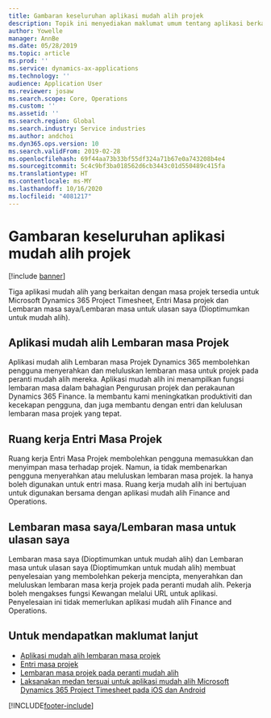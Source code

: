```yaml
---
title: Gambaran keseluruhan aplikasi mudah alih projek
description: Topik ini menyediakan maklumat umum tentang aplikasi berkaitan masa projek untuk Microsoft Dynamics 365 Project Timesheet, Entri Masa Projek dan Lembaran masa saya/Lembaran masa yang tersedia pada peranti mudah alih.
author: Yowelle
manager: AnnBe
ms.date: 05/28/2019
ms.topic: article
ms.prod: ''
ms.service: dynamics-ax-applications
ms.technology: ''
audience: Application User
ms.reviewer: josaw
ms.search.scope: Core, Operations
ms.custom: ''
ms.assetid: ''
ms.search.region: Global
ms.search.industry: Service industries
ms.author: andchoi
ms.dyn365.ops.version: 10
ms.search.validFrom: 2019-02-28
ms.openlocfilehash: 69f44aa73b33bf55df324a71b67e0a743208b4e4
ms.sourcegitcommit: 5c4c9bf3ba018562d6cb3443c01d550489c415fa
ms.translationtype: HT
ms.contentlocale: ms-MY
ms.lasthandoff: 10/16/2020
ms.locfileid: "4081217"
---
```

# <a name="project-mobile-applications-overview"></a>Gambaran keseluruhan aplikasi mudah alih projek

[!include [banner](../includes/banner.md)]

Tiga aplikasi mudah alih yang berkaitan dengan masa projek tersedia untuk Microsoft Dynamics 365 Project Timesheet, Entri Masa projek dan Lembaran masa saya/Lembaran masa untuk ulasan saya (Dioptimumkan untuk mudah alih).

## <a name="project-timesheet-mobile-app"></a>Aplikasi mudah alih Lembaran masa Projek

Aplikasi mudah alih Lembaran masa Projek Dynamics 365 membolehkan pengguna menyerahkan dan meluluskan lembaran masa untuk projek pada peranti mudah alih mereka. Aplikasi mudah alih ini menampilkan fungsi lembaran masa dalam bahagian Pengurusan projek dan perakaunan Dynamics 365 Finance. Ia membantu kami meningkatkan produktiviti dan kecekapan pengguna, dan juga membantu dengan entri dan kelulusan lembaran masa projek yang tepat.

## <a name="project-time-entry-workspace"></a>Ruang kerja Entri Masa Projek

Ruang kerja Entri Masa Projek membolehkan pengguna memasukkan dan menyimpan masa terhadap projek. Namun, ia tidak membenarkan pengguna menyerahkan atau meluluskan lembaran masa projek. Ia hanya boleh digunakan untuk entri masa. Ruang kerja mudah alih ini bertujuan untuk digunakan bersama dengan aplikasi mudah alih Finance and Operations.

## <a name="my-timesheetstimesheets-for-my-review"></a>Lembaran masa saya/Lembaran masa untuk ulasan saya

Lembaran masa saya (Dioptimumkan untuk mudah alih) dan Lembaran masa untuk ulasan saya (Dioptimumkan untuk mudah alih) membuat penyelesaian yang membolehkan pekerja mencipta, menyerahkan dan meluluskan lembaran masa kerja projek pada peranti mudah alih. Pekerja boleh mengakses fungsi Kewangan melalui URL untuk aplikasi. Penyelesaian ini tidak memerlukan aplikasi mudah alih Finance and Operations.

## <a name="for-more-information"></a>Untuk mendapatkan maklumat lanjut

- [Aplikasi mudah alih lembaran masa projek](project-timesheet.md)
- [Entri masa projek]( project-time-entry-mobile-workspace.md)
- [Lembaran masa projek pada peranti mudah alih](Mobile-timesheets.md)
- [Laksanakan medan tersuai untuk aplikasi mudah alih Microsoft Dynamics 365 Project Timesheet pada iOS dan Android](custom-fields-mobile.md)


[!INCLUDE[footer-include](../includes/footer-banner.md)]